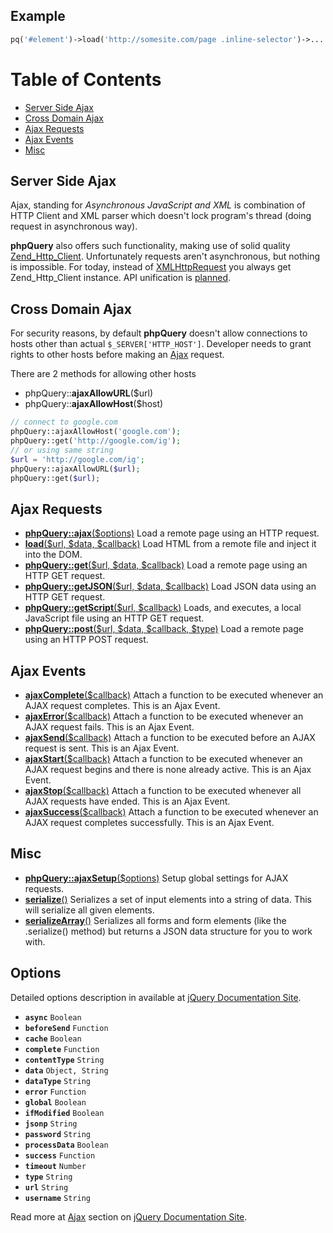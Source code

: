 Example
-------

``` php
pq('#element')->load('http://somesite.com/page .inline-selector')->...
```

Table of Contents
=================

-   [Server Side Ajax](#Server_Side_Ajax)
-   [Cross Domain Ajax](#Cross_Domain_Ajax)
-   [Ajax Requests](#Ajax_Requests)
-   [Ajax Events](#Ajax_Events)
-   [Misc](#Misc)

Server Side Ajax
----------------

Ajax, standing for *Asynchronous JavaScript and XML* is combination of
HTTP Client and XML parser which doesn't lock program's thread (doing
request in asynchronous way).

**phpQuery** also offers such functionality, making use of solid quality
[Zend\_Http\_Client](http://framework.zend.com/manual/en/zend.http.html).
Unfortunately requests aren't asynchronous, but nothing is impossible.
For today, instead of
[XMLHttpRequest](http://en.wikipedia.org/wiki/XMLHttpRequest) you always
get Zend\_Http\_Client instance. API unification is
[planned](http://code.google.com/p/phpquery/issues/detail?id=44).

Cross Domain Ajax
-----------------

For security reasons, by default **phpQuery** doesn't allow connections
to hosts other than actual `$_SERVER['HTTP_HOST']`. Developer needs to
grant rights to other hosts before making an
[Ajax](http://code.google.com/p/phpquery/wiki/Ajax) request.

There are 2 methods for allowing other hosts

-   phpQuery::**ajaxAllowURL**(\$url)
-   phpQuery::**ajaxAllowHost**(\$host)

``` php
// connect to google.com
phpQuery::ajaxAllowHost('google.com');
phpQuery::get('http://google.com/ig');
// or using same string
$url = 'http://google.com/ig';
phpQuery::ajaxAllowURL($url);
phpQuery::get($url);
```

Ajax Requests
-------------

-   **[phpQuery::ajax](http://docs.jquery.com/Ajax/jQuery.ajax)**[(\$options)](http://docs.jquery.com/Ajax/jQuery.ajax)
    Load a remote page using an HTTP request.
-   **[load](http://docs.jquery.com/Ajax/load)**[(\$url, \$data,
    \$callback)](http://docs.jquery.com/Ajax/load) Load HTML from a
    remote file and inject it into the DOM.
-   **[phpQuery::get](http://docs.jquery.com/Ajax/jQuery.get)**[(\$url,
    \$data, \$callback)](http://docs.jquery.com/Ajax/jQuery.get) Load a
    remote page using an HTTP GET request.
-   **[phpQuery::getJSON](http://docs.jquery.com/Ajax/jQuery.getJSON)**[(\$url,
    \$data, \$callback)](http://docs.jquery.com/Ajax/jQuery.getJSON)
    Load JSON data using an HTTP GET request.
-   **[phpQuery::getScript](http://docs.jquery.com/Ajax/jQuery.getScript)**[(\$url,
    \$callback)](http://docs.jquery.com/Ajax/jQuery.getScript) Loads,
    and executes, a local JavaScript file using an HTTP GET request.
-   **[phpQuery::post](http://docs.jquery.com/Ajax/jQuery.post)**[(\$url,
    \$data, \$callback,
    \$type)](http://docs.jquery.com/Ajax/jQuery.post) Load a remote page
    using an HTTP POST request.

Ajax Events
-----------

-   **[ajaxComplete](http://docs.jquery.com/Ajax/ajaxComplete)**[(\$callback)](http://docs.jquery.com/Ajax/ajaxComplete)
    Attach a function to be executed whenever an AJAX request completes.
    This is an Ajax Event.
-   **[ajaxError](http://docs.jquery.com/Ajax/ajaxError)**[(\$callback)](http://docs.jquery.com/Ajax/ajaxError)
    Attach a function to be executed whenever an AJAX request fails.
    This is an Ajax Event.
-   **[ajaxSend](http://docs.jquery.com/Ajax/ajaxSend)**[(\$callback)](http://docs.jquery.com/Ajax/ajaxSend)
    Attach a function to be executed before an AJAX request is sent.
    This is an Ajax Event.
-   **[ajaxStart](http://docs.jquery.com/Ajax/ajaxStart)**[(\$callback)](http://docs.jquery.com/Ajax/ajaxStart)
    Attach a function to be executed whenever an AJAX request begins and
    there is none already active. This is an Ajax Event.
-   **[ajaxStop](http://docs.jquery.com/Ajax/ajaxStop)**[(\$callback)](http://docs.jquery.com/Ajax/ajaxStop)
    Attach a function to be executed whenever all AJAX requests have
    ended. This is an Ajax Event.
-   **[ajaxSuccess](http://docs.jquery.com/Ajax/ajaxSuccess)**[(\$callback)](http://docs.jquery.com/Ajax/ajaxSuccess)
    Attach a function to be executed whenever an AJAX request completes
    successfully. This is an Ajax Event.

Misc
----

-   **[phpQuery::ajaxSetup](http://docs.jquery.com/Ajax/jQuery.ajaxSetup)**[(\$options)](http://docs.jquery.com/Ajax/jQuery.ajaxSetup)
    Setup global settings for AJAX requests.
-   **[serialize](http://docs.jquery.com/Ajax/serialize)**[()](http://docs.jquery.com/Ajax/serialize)
    Serializes a set of input elements into a string of data. This will
    serialize all given elements.
-   **[serializeArray](http://docs.jquery.com/Ajax/serializeArray)**[()](http://docs.jquery.com/Ajax/serializeArray)
    Serializes all forms and form elements (like the .serialize()
    method) but returns a JSON data structure for you to work with.

Options
-------

Detailed options description in available at [jQuery Documentation
Site](http://docs.jquery.com/Ajax/jQuery.ajax#toptions).

-   **`async`** `Boolean`
-   **`beforeSend`** `Function`
-   **`cache`** `Boolean`
-   **`complete`** `Function`
-   **`contentType`** `String`
-   **`data`** `Object, String`
-   **`dataType`** `String`
-   **`error`** `Function`
-   **`global`** `Boolean`
-   **`ifModified`** `Boolean`
-   **`jsonp`** `String`
-   **`password`** `String`
-   **`processData`** `Boolean`
-   **`success`** `Function`
-   **`timeout`** `Number`
-   **`type`** `String`
-   **`url`** `String`
-   **`username`** `String`

Read more at [Ajax](http://docs.jquery.com/Ajax) section on [jQuery
Documentation Site](http://docs.jquery.com/).
